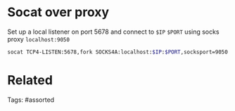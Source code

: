 # Socat over proxy
Set up a local listener on port 5678 and connect to `$IP` `$PORT` using socks proxy `localhost:9050`
```bash
socat TCP4-LISTEN:5678,fork SOCKS4A:localhost:$IP:$PORT,socksport=9050
```

# Related

Tags:
    #assorted
